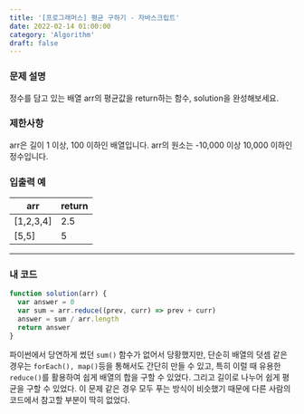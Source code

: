 ```yaml
---
title: '[프로그래머스] 평균 구하기 - 자바스크립트'
date: 2022-02-14 01:00:00
category: 'Algorithm'
draft: false
---
```


### 문제 설명

정수를 담고 있는 배열 arr의 평균값을 return하는 함수, solution을 완성해보세요.

### 제한사항

arr은 길이 1 이상, 100 이하인 배열입니다.
arr의 원소는 -10,000 이상 10,000 이하인 정수입니다.

### 입출력 예

| arr       | return |
| --------- | ------ |
| [1,2,3,4] | 2.5    |
| [5,5]     | 5      |

---

### 내 코드

```javascript
function solution(arr) {
  var answer = 0
  var sum = arr.reduce((prev, curr) => prev + curr)
  answer = sum / arr.length
  return answer
}
```

파이썬에서 당연하게 썼던 `sum()` 함수가 없어서 당황했지만, 단순히 배열의 덧셈 같은 경우는 `forEach(), map()`등을 통해서도 간단히 만들 수 있고, 특히 이럴 때 유용한 `reduce()`를 활용하여 쉽게 배열의 합을 구할 수 있었다. 그리고 길이로 나누어 쉽게 평균을 구할 수 있었다. 이 문제 같은 경우 모두 푸는 방식이 비슷했기 때문에 다른 사람의 코드에서 참고할 부분이 딱히 없었다.
